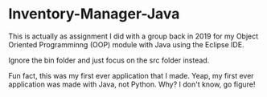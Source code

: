 # Inventory-Manager-Java

This is actually as assignment I did with a group back in 2019 for my Object Oriented Programminng (OOP) module with Java using the Eclipse IDE. 

Ignore the bin folder and just focus on the src folder instead. 

Fun fact, this was my first ever application that I made. Yeap, my first ever application was made with Java, not Python. Why? I don't know, go figure!
